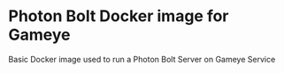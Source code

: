 # Photon Bolt Docker image for Gameye

Basic Docker image used to run a Photon Bolt Server on Gameye Service
